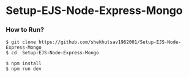 # Setup-EJS-Node-Express-Mongo

### How to Run?

```
$ git clone https://github.com/shekhutsav1962001/Setup-EJS-Node-Express-Mongo
$ cd  Setup-EJS-Node-Express-Mongo

$ npm install
$ npm run dev
```





